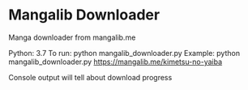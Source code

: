 # Mangalib Downloader
Manga downloader from mangalib.me

Python: 3.7
To run: python mangalib_downloader.py <manga link>
Example: python mangalib_downloader.py https://mangalib.me/kimetsu-no-yaiba

Console output will tell about download progress
